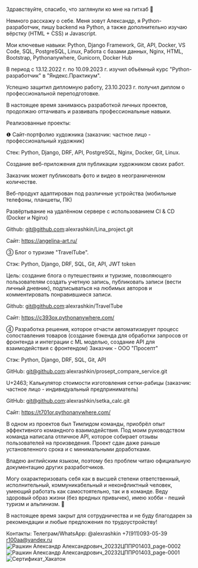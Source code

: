 Здравствуйте, спасибо, что заглянули ко мне на гитхаб &#128587;

Немного расскажу о себе. Меня зовут Александр, я Python-разработчик, пишу backend на Python, а также дополнительно изучаю вёрстку (HTML + CSS) и Javascript.

Мои ключевые навыки: Python, Django Framework, Git, API, Docker, VS Code, SQL, PostgreSQL, Linux, Работа с базами данных, Nginx, HTML, Bootstrap, Pythonanywhere, Gunicorn, Docker Hub

В период с 13.12.2022 г. по 10.09.2023 г. изучил объёмный курс "Python-разработчик" в "Яндекс.Практикум".

Успешно защитил дипломную работу, 23.10.2023 г. получил диплом о профессиональной переподготовке.

В настоящее время занимаюсь разработкой личных проектов, продолжаю оттачивать и развивать профессиональные навыки.

Реализованные проекты:

&#10102; Сайт-портфолио художника (заказчик: частное лицо - профессиональный художник)

Стек: Python, Django, DRF, API, PostgreSQL, Nginx, Docker, Git, Linux.

Создание веб-приложения для публикации художником своих работ.

Заказчик может публиковать фото и видео в неограниченном количестве.

Веб-продукт адаптирован под различные устройства (мобильные телефоны, планшеты, ПК)

Развёртывание на удалённом сервере с использованием CI & CD (Docker и Nginx)

Github: git@github.com:alexrashkin/Lina_project.git

Сайт: https://angelina-art.ru/

&#9314; Блог о туризме "TravelTube".

Стэк: Python, Django, DRF, SQL, Git, API, JWT token

Цель: создание блога о путешествиях и туризме, позволяющего пользователям создать учетную запись, публиковать записи (вести личный дневник), подписываться на любимых авторов и комментировать понравившиеся записи.

Github: git@github.com:alexrashkin/TravelTube

Сайт: https://c393ox.pythonanywhere.com/

&#9315; Разработка решения, которое отчасти автоматизирует процесс сопоставления товаров (создание бэкенда для обработки запросов от фронтенда и интеграции с ML моделью, создание API для взаимодействия с фронтендом) Заказчик - ООО "Просепт"

Стэк: Python, Django, DRF, SQL, Git, API

GitHub: git@github.com:alexrashkin/prosept_compare_service.git

U+2463; Калькулятор стоимости изготовления сетки-рабицы (заказчик: частное лицо - индивидуальный предприниматель)

GitHub: git@github.com:alexrashkin/setka_calc.git

Сайт: https://t701or.pythonanywhere.com/

В одном из проектов был Тимлидом команды, приобрёл опыт эффективного командного взаимодействия. Под моим руководством команда написала отличное API, которое собирает отзывы пользователей на произведения. Проект сдан даже раньше установленного срока и с минимальными доработками.

Владею английским языком, поэтому без проблем читаю официальную документацию других разработчиков.

Могу охарактеризовать себя как в высшей степени ответственный, исполнительный, коммуникабельный и неконфликтный человек, умеющий работать как самостоятельно, так и в команде. Веду здоровый образ жизни (без вредных привычек), имею хобби - пеший туризм и альпинизм. &#129495;

В настоящее время закрыт для сотрудничества и не буду благодарен за рекомендации и любые предложения по трудоустройству!

Контакты:
Телеграм/WhatsApp: @alexrashkin
+7(911)093-05-39
r100aa@yandex.ru
![Рашкин Александр Александрович_20232ЦППР01403_page-0002](https://github.com/alexrashkin/alexrashkin/assets/121449357/ade5f70d-81c4-437f-9270-dbac06349424)
![Рашкин Александр Александрович_20232ЦППР01403_page-0001](https://github.com/alexrashkin/alexrashkin/assets/121449357/2b7bbf7f-d8ef-4120-ad73-5711fb644c50)
![Сертификат_Хакатон](https://github.com/alexrashkin/alexrashkin/assets/121449357/cf9da719-9e00-4bcc-b247-d4454f6d8572)




